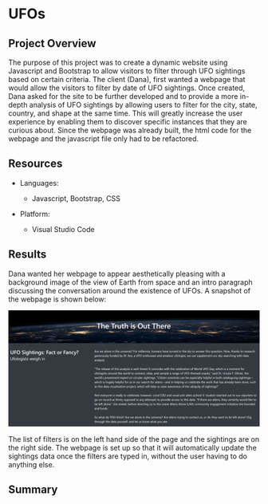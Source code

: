 # UFOs

## Project Overview

The purpose of this project was to create a dynamic website using Javascript and Bootstrap to allow visitors to filter through UFO sightings based on certain criteria. The client (Dana), first wanted a webpage that would allow the visitors to filter by date of UFO sightings. Once created, Dana asked for the site to be further developed and to provide a more in-depth analysis of UFO sightings by allowing users to filter for the city, state, country, and shape at the same time. This will greatly increase the user experience by enabling them to discover specific instances that they are curious about. Since the webpage was already built, the html code for the webpage and the javascript file only had to be refactored.

## Resources

* Languages:
  * Javascript, Bootstrap, CSS

* Platform:
  * Visual Studio Code

## Results

Dana wanted her webpage to appear aesthetically pleasing with a background image of the view of Earth from space and an intro paragraph discussing the conversation around the existence of UFOs. A snapshot of the webpage is shown below:

![background.png](/resources/background.png)

The list of filters is on the left hand side of the page and the sightings are on the right side. The webpage is set up so that it will automatically update the sightings data once the filters are typed in, without the user having to do anything else. 


## Summary
